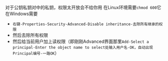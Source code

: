 对于公钥私钥对中的私钥，权限太开放会不给你用
在Linux环境需要`chmod 600`它
在Windows需要
- `右键-Properties-Security-Advanced-Disable inheritance-去除所有继承的权限`
- 然后去除所有权限
- 然后给当前用户加上读权限（即刚刚Advanced界面那里`Add-Select a principal-Enter the object name to select处输入用户名-OK，自动出现Principal编号-一路OK`）